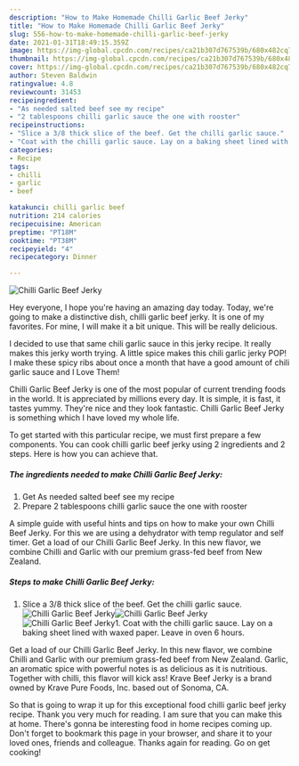 ```yaml
---
description: "How to Make Homemade Chilli Garlic Beef Jerky"
title: "How to Make Homemade Chilli Garlic Beef Jerky"
slug: 556-how-to-make-homemade-chilli-garlic-beef-jerky
date: 2021-01-31T18:49:15.359Z
image: https://img-global.cpcdn.com/recipes/ca21b307d767539b/680x482cq70/chilli-garlic-beef-jerky-recipe-main-photo.jpg
thumbnail: https://img-global.cpcdn.com/recipes/ca21b307d767539b/680x482cq70/chilli-garlic-beef-jerky-recipe-main-photo.jpg
cover: https://img-global.cpcdn.com/recipes/ca21b307d767539b/680x482cq70/chilli-garlic-beef-jerky-recipe-main-photo.jpg
author: Steven Baldwin
ratingvalue: 4.8
reviewcount: 31453
recipeingredient:
- "As needed salted beef see my recipe"
- "2 tablespoons chilli garlic sauce the one with rooster"
recipeinstructions:
- "Slice a 3/8 thick slice of the beef. Get the chilli garlic sauce."
- "Coat with the chilli garlic sauce. Lay on a baking sheet lined with waxed paper. Leave in oven 6 hours."
categories:
- Recipe
tags:
- chilli
- garlic
- beef

katakunci: chilli garlic beef 
nutrition: 214 calories
recipecuisine: American
preptime: "PT18M"
cooktime: "PT38M"
recipeyield: "4"
recipecategory: Dinner

---
```



![Chilli Garlic Beef Jerky](https://img-global.cpcdn.com/recipes/ca21b307d767539b/680x482cq70/chilli-garlic-beef-jerky-recipe-main-photo.jpg)

Hey everyone, I hope you're having an amazing day today. Today, we're going to make a distinctive dish, chilli garlic beef jerky. It is one of my favorites. For mine, I will make it a bit unique. This will be really delicious.

I decided to use that same chili garlic sauce in this jerky recipe. It really makes this jerky worth trying. A little spice makes this chili garlic jerky POP! I make these spicy ribs about once a month that have a good amount of chili garlic sauce and I Love Them!

Chilli Garlic Beef Jerky is one of the most popular of current trending foods in the world. It is appreciated by millions every day. It is simple, it is fast, it tastes yummy. They're nice and they look fantastic. Chilli Garlic Beef Jerky is something which I have loved my whole life.


To get started with this particular recipe, we must first prepare a few components. You can cook chilli garlic beef jerky using 2 ingredients and 2 steps. Here is how you can achieve that.

<!--inarticleads1-->

##### The ingredients needed to make Chilli Garlic Beef Jerky:

1. Get As needed salted beef see my recipe
1. Prepare 2 tablespoons chilli garlic sauce the one with rooster


A simple guide with useful hints and tips on how to make your own Chilli Beef Jerky. For this we are using a dehydrator with temp regulator and self timer. Get a load of our Chilli Garlic Beef Jerky. In this new flavor, we combine Chilli and Garlic with our premium grass-fed beef from New Zealand. 

<!--inarticleads2-->

##### Steps to make Chilli Garlic Beef Jerky:

1. Slice a 3/8 thick slice of the beef. Get the chilli garlic sauce.
<img src="https://img-global.cpcdn.com/steps/76a3a7dfa26ebc16/160x128cq70/chilli-garlic-beef-jerky-recipe-step-1-photo.jpg" alt="Chilli Garlic Beef Jerky"><img src="https://img-global.cpcdn.com/steps/a869a4a0dc87ef52/160x128cq70/chilli-garlic-beef-jerky-recipe-step-1-photo.jpg" alt="Chilli Garlic Beef Jerky"><img src="https://img-global.cpcdn.com/steps/27808b821bce1a66/160x128cq70/chilli-garlic-beef-jerky-recipe-step-1-photo.jpg" alt="Chilli Garlic Beef Jerky">1. Coat with the chilli garlic sauce. Lay on a baking sheet lined with waxed paper. Leave in oven 6 hours.


Get a load of our Chilli Garlic Beef Jerky. In this new flavor, we combine Chilli and Garlic with our premium grass-fed beef from New Zealand. Garlic, an aromatic spice with powerful notes is as delicious as it is nutritious. Together with chilli, this flavor will kick ass! Krave Beef Jerky is a brand owned by Krave Pure Foods, Inc. based out of Sonoma, CA. 

So that is going to wrap it up for this exceptional food chilli garlic beef jerky recipe. Thank you very much for reading. I am sure that you can make this at home. There's gonna be interesting food in home recipes coming up. Don't forget to bookmark this page in your browser, and share it to your loved ones, friends and colleague. Thanks again for reading. Go on get cooking!
